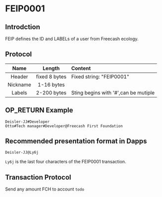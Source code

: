 # FEIP0001

## Introdction
FEIP defines the ID and LABELs of a user from Freecash ecology.

## Protocol
|Name|Length|Content|
|:----:|:----:|:------|
|Header|fixed 8 bytes|Fixed string: "FEIP0001"|
|Nickname|1-16 bytes||
|Labels|2-200 bytes|Sting begins with '#',can be mutiple|

## OP_RETURN Example
```
Deisler-JJ#Developer 
Otto#Tech manager#Developer@Freecash First Foundation
```

## Recommended presentation format in Dapps
```
Deisler-JJ@Ly6j
```
`Ly6j` is the last four characters of the FEIP0001 transaction.
## Transaction Protocol
Send any amount FCH to account `todo`
